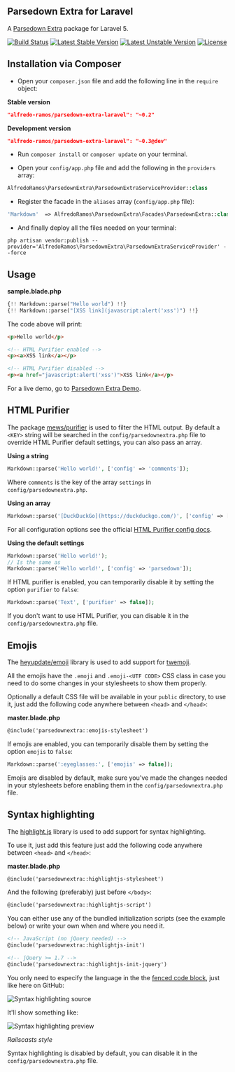 ## Parsedown Extra for Laravel
A [Parsedown Extra](https://github.com/erusev/parsedown-extra) package for Laravel 5.

[![Build Status](https://img.shields.io/travis/AlfredoRamos/parsedown-extra-laravel/master.svg?style=flat-square)](https://travis-ci.org/AlfredoRamos/parsedown-extra-laravel) [![Latest Stable Version](https://img.shields.io/github/tag/AlfredoRamos/parsedown-extra-laravel.svg?style=flat-square&label=stable)](https://github.com/AlfredoRamos/parsedown-extra-laravel/releases) [![Latest Unstable Version](https://img.shields.io/packagist/vpre/alfredo-ramos/parsedown-extra-laravel.svg?style=flat-square&label=unstable)](https://packagist.org/packages/alfredo-ramos/parsedown-extra-laravel) [![License](https://img.shields.io/packagist/l/alfredo-ramos/parsedown-extra-laravel.svg?style=flat-square)](https://packagist.org/packages/alfredo-ramos/parsedown-extra-laravel)

## Installation via Composer
* Open your ```composer.json``` file and add the following line in the ```require``` object:

**Stable version**
```json
"alfredo-ramos/parsedown-extra-laravel": "~0.2"
```

**Development version**
```json
"alfredo-ramos/parsedown-extra-laravel": "~0.3@dev"
```

* Run ```composer install``` or ```composer update``` on your terminal.

* Open your ```config/app.php``` file and add the following in the ```providers``` array:

```php
AlfredoRamos\ParsedownExtra\ParsedownExtraServiceProvider::class
```

* Register the facade in the ```aliases``` array (```config/app.php``` file):

```php
'Markdown'  => AlfredoRamos\ParsedownExtra\Facades\ParsedownExtra::class
```

* And finally deploy all the files needed on your terminal:

```shell
php artisan vendor:publish --provider='AlfredoRamos\ParsedownExtra\ParsedownExtraServiceProvider' --force
```

## Usage

**sample.blade.php**
```php
{!! Markdown::parse("Hello world") !!}
{!! Markdown::parse("[XSS link](javascript:alert('xss')") !!}
```

The code above will print:

```html
<p>Hello world</p>

<!-- HTML Purifier enabled -->
<p><a>XSS link</a></p>

<!-- HTML Purifier disabled -->
<p><a href="javascript:alert('xss')">XSS link</a></p>
```

For a live demo, go to [Parsedown Extra Demo](http://parsedown.org/extra/).

## HTML Purifier
The package [mews/purifier](https://packagist.org/packages/mews/purifier) is used to filter the HTML output. By default a ```<KEY>``` string will be searched in the ```config/parsedownextra.php``` file to override HTML Purifier default settings, you can also pass an array.

**Using a string**
```php
Markdown::parse('Hello world!', ['config' => 'comments']);
```

Where ```comments``` is the key of the array ```settings``` in ```config/parsedownextra.php```.

**Using an array**
```php
Markdown::parse('[DuckDuckGo](https://duckduckgo.com/)', ['config' => ['URI.Host' => 'localhost', 'URI.DisableExternal' => true]]);
```

For all configuration options see the official [HTML Purifier config docs](http://htmlpurifier.org/live/configdoc/plain.html).

**Using the default settings**
```php
Markdown::parse('Hello world!');
// Is the same as
Markdown::parse('Hello world!', ['config' => 'parsedown']);
```

If HTML purifier is enabled, you can temporarily disable it by setting the option ```purifier``` to ```false```:

```php
Markdown::parse('Text', ['purifier' => false]);
```

If you don't want to use HTML Purifier, you can disable it in the ```config/parsedownextra.php``` file.

## Emojis
The [heyupdate/emoji](https://packagist.org/packages/heyupdate/emoji) library is used to add support for [twemoji](https://github.com/twitter/twemoji).

All the emojis have the ```.emoji``` and ```.emoji-<UTF CODE>``` CSS class in case you need to do some changes in your stylesheets to show them properly.

Optionally a default CSS file will be available in your ```public``` directory, to use it, just add the following code anywhere between ```<head>``` and ```</head>```:

**master.blade.php**

```html
@include('parsedownextra::emojis-stylesheet')
```

If emojis are enabled, you can temporarily disable them by setting the option ```emojis``` to ```false```:

```php
Markdown::parse(':eyeglasses:', ['emojis' => false]);
```

Emojis are disabled by default, make sure you've made the changes needed in your stylesheets before enabling them in the ```config/parsedownextra.php``` file.

## Syntax highlighting
The [highlight.js](https://highlightjs.org/) library is used to add support for syntax highlighting.

To use it, just add this feature just add the following code anywhere between ```<head>``` and ```</head>```:

**master.blade.php**

```html
@include('parsedownextra::highlightjs-stylesheet')
```

And the following (preferably) just before ```</body>```:

```html
@include('parsedownextra::highlightjs-script')
```

You can either use any of the bundled initialization scripts (see the example below) or write your own when and where you need it.

```html
<!-- JavaScript (no jQuery needed) -->
@include('parsedownextra::highlightjs-init')

<!-- jQuery >= 1.7 -->
@include('parsedownextra::highlightjs-init-jquery')
```

You only need to especify the language in the the [fenced code block](http://parsedown.org/tests/fenced_code_block), just like here on GitHub:

![Syntax highlighting source](https://i.imgur.com/f6nUn8k.png)

It'll show something like:

![Syntax highlighting preview](https://i.imgur.com/1o1pi2y.png)

*Railscasts style*

Syntax highlighting is disabled by default, you can disable it in the ```config/parsedownextra.php``` file.